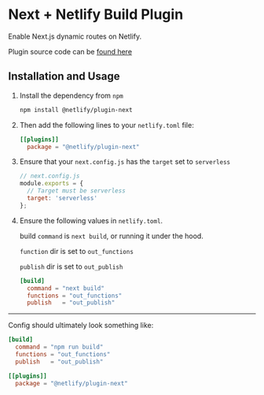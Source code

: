 # Next + Netlify Build Plugin

Enable Next.js dynamic routes on Netlify.

Plugin source code can be [found here](./next-plugin)

## Installation and Usage

1. Install the dependency from `npm`

    ```bash
    npm install @netlify/plugin-next
    ```

2. Then add the following lines to your `netlify.toml` file:

    ```toml
    [[plugins]]
      package = "@netlify/plugin-next"
    ```

3. Ensure that your `next.config.js` has the `target` set to `serverless`

    ```js
    // next.config.js
    module.exports = {
      // Target must be serverless
      target: 'serverless'
    };
    ```

4. Ensure the following values in `netlify.toml`.

    build `command` is `next build`, or running it under the hood.

    `function` dir is set to `out_functions`

    `publish` dir is set to `out_publish`

    ```toml
    [build]
      command = "next build"
      functions = "out_functions"
      publish   = "out_publish"
    ```

---

Config should ultimately look something like:

```toml
[build]
  command = "npm run build"
  functions = "out_functions"
  publish   = "out_publish"

[[plugins]]
  package = "@netlify/plugin-next"
```
